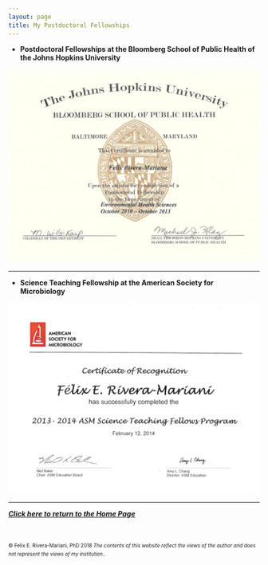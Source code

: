 ```yaml
---
layout: page
title: My Postdoctoral Fellowships
---
```


- **Postdoctoral Fellowships at the Bloomberg School of Public Health of the Johns Hopkins University**
<img src="/img/JHSPH_Fellowship.jpg" alt="Science Teaching Fellowship at ASM" class="inline"/>

---

- **Science Teaching Fellowship at the American Society for Microbiology**
<img src="/img/STF_ASM.jpg" alt="Science Teaching Fellowship at ASM" class="inline"/>

---

<b><i><a href="https://www.friveram.com">Click here to return to the Home Page</a></i></b>

<br>

<font size="1">&#169; Felix E. Rivera-Mariani, PhD 2018 <i>The contents of this website reflect the views of the author and does not represent the views of my institution.</i>.</font>